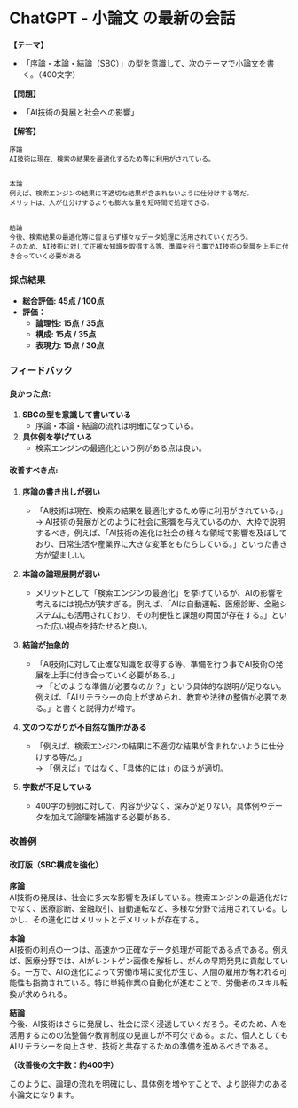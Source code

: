 # ChatGPT - 小論文 の最新の会話

**【テーマ】**
- 「序論・本論・結論（SBC）」の型を意識して、次のテーマで小論文を書く。（400文字）

**【問題】**
- 「AI技術の発展と社会への影響」


**【解答】**
```
序論
AI技術は現在、検索の結果を最適化するため等に利用がされている。


本論
例えば、検索エンジンの結果に不適切な結果が含まれないように仕分けする等だ。
メリットは、人が仕分けするよりも膨大な量を短時間で処理できる。


結論
今後、検索結果の最適化等に留まらず様々なデータ処理に活用されていくだろう。
そのため、AI技術に対して正確な知識を取得する等、準備を行う事でAI技術の発展を上手に付き合っていく必要がある
```


### **採点結果**
- **総合評価: 45点 / 100点**
- **評価：**
  - **論理性: 15点 / 35点**
  - **構成: 15点 / 35点**
  - **表現力: 15点 / 30点**

### **フィードバック**
#### **良かった点:**
1. **SBCの型を意識して書いている**  
   - 序論・本論・結論の流れは明確になっている。
2. **具体例を挙げている**  
   - 検索エンジンの最適化という例がある点は良い。

#### **改善すべき点:**
1. **序論の書き出しが弱い**  
   - 「AI技術は現在、検索の結果を最適化するため等に利用がされている。」  
     → AI技術の発展がどのように社会に影響を与えているのか、大枠で説明するべき。例えば、「AI技術の進化は社会の様々な領域で影響を及ぼしており、日常生活や産業界に大きな変革をもたらしている。」といった書き方が望ましい。

2. **本論の論理展開が弱い**  
   - メリットとして「検索エンジンの最適化」を挙げているが、AIの影響を考えるには視点が狭すぎる。例えば、「AIは自動運転、医療診断、金融システムにも活用されており、その利便性と課題の両面が存在する。」といった広い視点を持たせると良い。

3. **結論が抽象的**  
   - 「AI技術に対して正確な知識を取得する等、準備を行う事でAI技術の発展を上手に付き合っていく必要がある。」  
     → 「どのような準備が必要なのか？」という具体的な説明が足りない。例えば、「AIリテラシーの向上が求められ、教育や法律の整備が必要である。」と書くと説得力が増す。

4. **文のつながりが不自然な箇所がある**  
   - 「例えば、検索エンジンの結果に不適切な結果が含まれないように仕分けする等だ。」  
     → 「例えば」ではなく、「具体的には」のほうが適切。

5. **字数が不足している**  
   - 400字の制限に対して、内容が少なく、深みが足りない。具体例やデータを加えて論理を補強する必要がある。

### **改善例**
#### **改訂版（SBC構成を強化）**
**序論**  
AI技術の発展は、社会に多大な影響を及ぼしている。検索エンジンの最適化だけでなく、医療診断、金融取引、自動運転など、多様な分野で活用されている。しかし、その進化にはメリットとデメリットが存在する。  

**本論**  
AI技術の利点の一つは、高速かつ正確なデータ処理が可能である点である。例えば、医療分野では、AIがレントゲン画像を解析し、がんの早期発見に貢献している。一方で、AIの進化によって労働市場に変化が生じ、人間の雇用が奪われる可能性も指摘されている。特に単純作業の自動化が進むことで、労働者のスキル転換が求められる。  

**結論**  
今後、AI技術はさらに発展し、社会に深く浸透していくだろう。そのため、AIを活用するための法整備や教育制度の見直しが不可欠である。また、個人としてもAIリテラシーを向上させ、技術と共存するための準備を進めるべきである。  

**（改善後の文字数：約400字）**

このように、論理の流れを明確にし、具体例を増やすことで、より説得力のある小論文になります。
